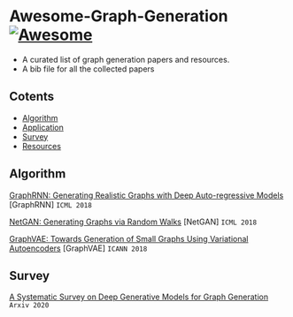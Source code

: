 # Awesome-Graph-Generation [![Awesome](https://cdn.rawgit.com/sindresorhus/awesome/d7305f38d29fed78fa85652e3a63e154dd8e8829/media/badge.svg)](https://github.com/sindresorhus/awesome)
 - A curated list of graph generation papers and resources.
 - A bib file for all the collected papers

## Cotents
- [Algorithm](#Algorithm)
- [Application](#Application)
- [Survey](#Survey)
- [Resources](#Resource)


## Algorithm
[GraphRNN: Generating Realistic Graphs with Deep Auto-regressive Models](http://proceedings.mlr.press/v80/you18a.html) [GraphRNN] ```ICML 2018```

[NetGAN: Generating Graphs via Random Walks](http://proceedings.mlr.press/v80/bojchevski18a.html) [NetGAN] ```ICML 2018```

[GraphVAE: Towards Generation of Small Graphs Using Variational Autoencoders](https://arxiv.org/abs/1802.03480) [GraphVAE] ```ICANN 2018```

## Survey
[A Systematic Survey on Deep Generative Models for Graph Generation](https://arxiv.org/abs/2007.06686) ```Arxiv 2020```
